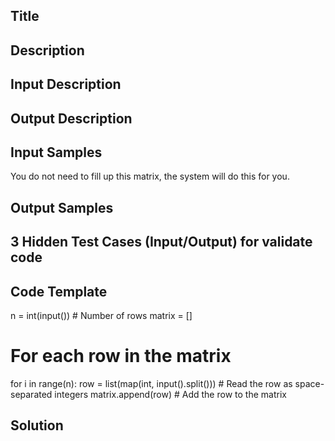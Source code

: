 ## Title


## Description


## Input Description


## Output Description


## Input Samples

You do not need to fill up this matrix, the system will do this for you.


## Output Samples


## 3 Hidden Test Cases (Input/Output) for validate code


## Code Template
n = int(input())  # Number of rows
matrix = []

# For each row in the matrix
for i in range(n):
    row = list(map(int, input().split()))  # Read the row as space-separated integers
    matrix.append(row)  # Add the row to the matrix



## Solution
